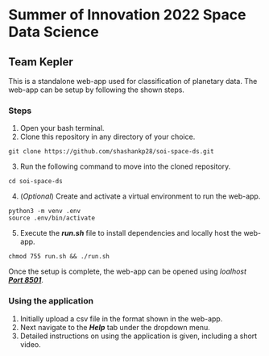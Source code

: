 # Summer of Innovation 2022 Space Data Science

## Team Kepler

This is a standalone web-app used for classification of planetary data. The web-app can be setup by following the shown steps.

### Steps
1. Open your bash terminal.
2. Clone this repository in any directory of your choice.

```
git clone https://github.com/shashankp28/soi-space-ds.git
```
3. Run the following command to move into the cloned repository.

```
cd soi-space-ds
```
4. (*Optional*) Create and activate a virtual environment to run the web-app.
```
python3 -m venv .env
source .env/bin/activate
```
5. Execute the ***run.sh*** file to install dependencies and locally host the web-app.
```
chmod 755 run.sh && ./run.sh
```

Once the setup is complete, the web-app can be opened using *loalhost* ***[Port 8501](http://192.168.0.103:8501)***.

### Using the application
1. Initially upload a csv file in the format shown in the web-app.
2. Next navigate to the ***Help*** tab under the dropdown menu.
3. Detailed instructions on using the application is given, including a short video.

